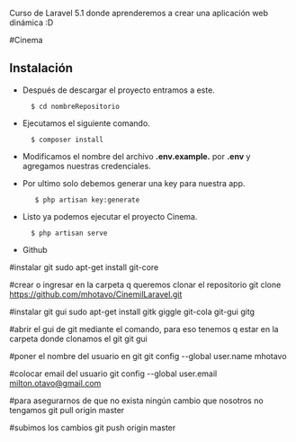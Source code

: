Curso de Laravel 5.1 donde aprenderemos a crear una aplicación web dinámica :D

#Cinema

## Instalación

+ Después de descargar el proyecto entramos a este.

        $ cd nombreRepositorio

+ Ejecutamos el siguiente comando.

        $ composer install
    
+ Modificamos el nombre del archivo __.env.example.__ por __.env__ y agregamos nuestras credenciales.


+ Por ultimo solo debemos generar una key para nuestra app.

         $ php artisan key:generate

+ Listo ya podemos ejecutar el proyecto Cinema.

        $ php artisan serve


+ Github

#instalar git
sudo apt-get install git-core

#crear o ingresar en la carpeta q queremos clonar el repositorio
git clone https://github.com/mhotavo/CinemilLaravel.git

#instalar git gui
sudo apt-get install gitk giggle git-cola git-gui gitg

#abrir el gui de git mediante el comando, para eso tenemos q estar en la carpeta donde clonamos el git
git gui

#poner el nombre del usuario en git
git config --global user.name mhotavo

#colocar email del usuario
git config --global user.email milton.otavo@gmail.com

#para asegurarnos de que no exista ningún cambio que nosotros no tengamos
git pull origin master

#subimos los cambios
git push origin master


